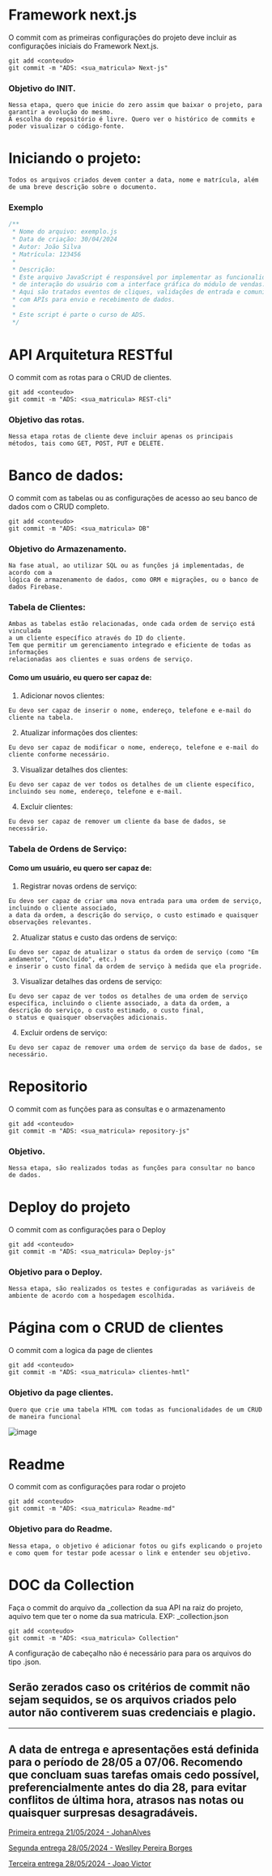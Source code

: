 # Framework next.js
O commit com as primeiras configurações do projeto deve incluir as configurações iniciais do Framework Next.js.
````
git add <conteudo>
git commit -m "ADS: <sua_matricula> Next-js"
````
### Objetivo do INIT.
````
Nessa etapa, quero que inicie do zero assim que baixar o projeto, para garantir a evolução do mesmo.
A escolha do repositório é livre. Quero ver o histórico de commits e poder visualizar o código-fonte.
````
# Iniciando o projeto:
````
Todos os arquivos criados devem conter a data, nome e matrícula, além de uma breve descrição sobre o documento.
````
### Exemplo
````js
/**
 * Nome do arquivo: exemplo.js
 * Data de criação: 30/04/2024
 * Autor: João Silva
 * Matrícula: 123456
 *
 * Descrição:
 * Este arquivo JavaScript é responsável por implementar as funcionalidades
 * de interação do usuário com a interface gráfica do módulo de vendas.
 * Aqui são tratados eventos de cliques, validações de entrada e comunicação
 * com APIs para envio e recebimento de dados.
 *
 * Este script é parte o curso de ADS.
 */

````
# API Arquitetura RESTful
O commit com as rotas para o CRUD de clientes.
````
git add <conteudo>
git commit -m "ADS: <sua_matricula> REST-cli"
````
### Objetivo das rotas.
````
Nessa etapa rotas de cliente deve incluir apenas os principais métodos, tais como GET, POST, PUT e DELETE.
````
# Banco de dados:
O commit com as tabelas ou as configurações de acesso ao seu banco de dados com o CRUD completo.
````
git add <conteudo>
git commit -m "ADS: <sua_matricula> DB"
````

### Objetivo do Armazenamento.
````
Na fase atual, ao utilizar SQL ou as funções já implementadas, de acordo com a
lógica de armazenamento de dados, como ORM e migrações, ou o banco de dados Firebase.
````

### Tabela de Clientes:

````
Ambas as tabelas estão relacionadas, onde cada ordem de serviço está vinculada
a um cliente específico através do ID do cliente.
Tem que permitir um gerenciamento integrado e eficiente de todas as informações
relacionadas aos clientes e suas ordens de serviço.

````
#### Como um usuário, eu quero ser capaz de:

1. Adicionar novos clientes:
````
Eu devo ser capaz de inserir o nome, endereço, telefone e e-mail do cliente na tabela.
````
2. Atualizar informações dos clientes:
````
Eu devo ser capaz de modificar o nome, endereço, telefone e e-mail do cliente conforme necessário.
````
3. Visualizar detalhes dos clientes:
````
Eu devo ser capaz de ver todos os detalhes de um cliente específico, incluindo seu nome, endereço, telefone e e-mail.
````
4. Excluir clientes:
````
Eu devo ser capaz de remover um cliente da base de dados, se necessário.
````
### Tabela de Ordens de Serviço:

#### Como um usuário, eu quero ser capaz de:

1. Registrar novas ordens de serviço:
````
Eu devo ser capaz de criar uma nova entrada para uma ordem de serviço, incluindo o cliente associado,
a data da ordem, a descrição do serviço, o custo estimado e quaisquer observações relevantes.
````
2. Atualizar status e custo das ordens de serviço: 
````
Eu devo ser capaz de atualizar o status da ordem de serviço (como "Em andamento", "Concluído", etc.)
e inserir o custo final da ordem de serviço à medida que ela progride.
````
3. Visualizar detalhes das ordens de serviço:
````
Eu devo ser capaz de ver todos os detalhes de uma ordem de serviço
específica, incluindo o cliente associado, a data da ordem, a descrição do serviço, o custo estimado, o custo final,
o status e quaisquer observações adicionais.
````
4. Excluir ordens de serviço:
````
Eu devo ser capaz de remover uma ordem de serviço da base de dados, se necessário.
````

# Repositorio
O commit com as funções para as consultas e o armazenamento
````
git add <conteudo>
git commit -m "ADS: <sua_matricula> repository-js"
````
### Objetivo.
````
Nessa etapa, são realizados todas as funções para consultar no banco de dados.
````

# Deploy do projeto
O commit com as configurações para o Deploy
````
git add <conteudo>
git commit -m "ADS: <sua_matricula> Deploy-js"
````
### Objetivo para o Deploy.
````
Nessa etapa, são realizados os testes e configuradas as variáveis de ambiente de acordo com a hospedagem escolhida.
````

# Página com o CRUD de clientes
O commit com a logica da page de clientes
````
git add <conteudo>
git commit -m "ADS: <sua_matricula> clientes-hmtl"
````
### Objetivo da page clientes.
````
Quero que crie uma tabela HTML com todas as funcionalidades de um CRUD de maneira funcional
````
![image](https://github.com/FranciscoWallison/desafio-back-end/assets/19413241/5e52578f-1dec-49a6-b0d1-9ded6203e68f)


# Readme 
O commit com as configurações para rodar o projeto
````
git add <conteudo>
git commit -m "ADS: <sua_matricula> Readme-md"
````
### Objetivo para do Readme.
````
Nessa etapa, o objetivo é adicionar fotos ou gifs explicando o projeto e como quem for testar pode acessar o link e entender seu objetivo.
````

# DOC da Collection 
Faça o commit do arquivo da _collection da sua API na raiz do projeto, aquivo tem que ter o nome da sua matricula.
EXP: <matricula>_collection.json
````
git add <conteudo>
git commit -m "ADS: <sua_matricula> Collection"
````
A configuração de cabeçalho não é necessário para para os arquivos do tipo .json.


## Serão zerados caso os critérios de commit não sejam sequidos, se os arquivos criados pelo autor não contiverem suas credenciais e plagio.
_____
## A data de entrega e apresentações está definida para o período de 28/05 a 07/06. Recomendo que concluam suas tarefas omais cedo possível, preferencialmente antes do dia 28, para evitar conflitos de última hora, atrasos nas notas ou quaisquer surpresas desagradáveis.



[Primeira entrega 21/05/2024 - JohanAlves](https://github.com/JohanAlves/portfolio-os-system)

[Segunda entrega 28/05/2024 - Weslley Pereira Borges](https://github.com/wezlley126/ordensdeservico/)

[Terceira entrega 28/05/2024 - Joao Victor]( https://github.com/JoaoVictorViana/desafio-back-end)
